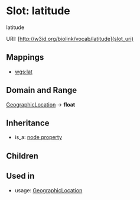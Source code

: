 # Slot: latitude


latitude

URI: [http://w3id.org/biolink/vocab/latitude](slot_uri)
## Mappings

 * [wgs:lat](http://purl.obolibrary.org/obo/wgs_lat)
## Domain and Range

[GeographicLocation](GeographicLocation.md) -> **float**
## Inheritance

 *  is_a: [node property](node_property.md)
## Children

## Used in

 *  usage: [GeographicLocation](GeographicLocation.md)
